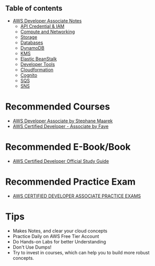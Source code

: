 ## Table of contents

- [AWS Developer Associate Notes](#project-name)
  - [API Credential & IAM ](https://github.com/adilshehzad786/AWS-Developer-Associate-Notes/blob/main/IAM/iam.md)
  - [Compute and Networking ](https://github.com/adilshehzad786/AWS-Developer-Associate-Notes/blob/main/Compute%20&%20Networking/compute&networking.md)
  - [Storage](https://github.com/adilshehzad786/AWS-Developer-Associate-Notes/blob/main/Storage/storage.md)
  - [Databases](https://github.com/adilshehzad786/AWS-Developer-Associate-Notes/blob/main/Databases/databases.md)
  - [DynamoDB](https://github.com/adilshehzad786/AWS-Developer-Associate-Notes/blob/main/DynamoDB/dynamodb.md)
  - [KMS](https://github.com/adilshehzad786/AWS-Developer-Associate-Notes/blob/main/KMS/KMS.md)
  - [Elastic BeanStalk](https://github.com/adilshehzad786/AWS-Developer-Associate-Notes/blob/main/Elastic%20BeanStalk/elasticbeanstalk.md)
  - [Developer Tools](https://github.com/adilshehzad786/AWS-Developer-Associate-Notes/blob/main/Developer%20Tools/developertools.md)
  - [Cloudformation](https://github.com/adilshehzad786/AWS-Developer-Associate-Notes/blob/main/Cloudformation/cloudformation.md)
  - [Cognito](https://github.com/adilshehzad786/AWS-Developer-Associate-Notes/blob/main/Cognito/cognito.md)
  - [SQS](https://github.com/adilshehzad786/AWS-Developer-Associate-Notes/blob/main/SQS/sqs.md)
  - [SNS]()



# Recommended Courses 

- [AWS Developer Associate by Stephane Maarek](https://www.udemy.com/course/aws-certified-developer-associate-dva-c01/)
- [AWS Certified Developer - Associate by Faye](https://acloudguru.com/course/aws-certified-developer-associate)

# Recommended E-Book/Book

- [AWS Certified Developer Official Study Guide](https://www.amazon.com/Certified-Developer-Official-Study-Guide/dp/1119508193)

# Recommended Practice Exam
- [AWS CERTIFIED DEVELOPER ASSOCIATE PRACTICE EXAMS](https://tutorialsdojo.com/courses/aws-certified-developer-associate-practice-exams/)


# Tips

* Makes Notes, and clear your cloud concepts
* Practice Daily on AWS Free Tier Account 
* Do Hands-on Labs for better Understanding 
* Don't Use Dumps! 
* Try to invest in courses, which can help you to build more robust concepts. 